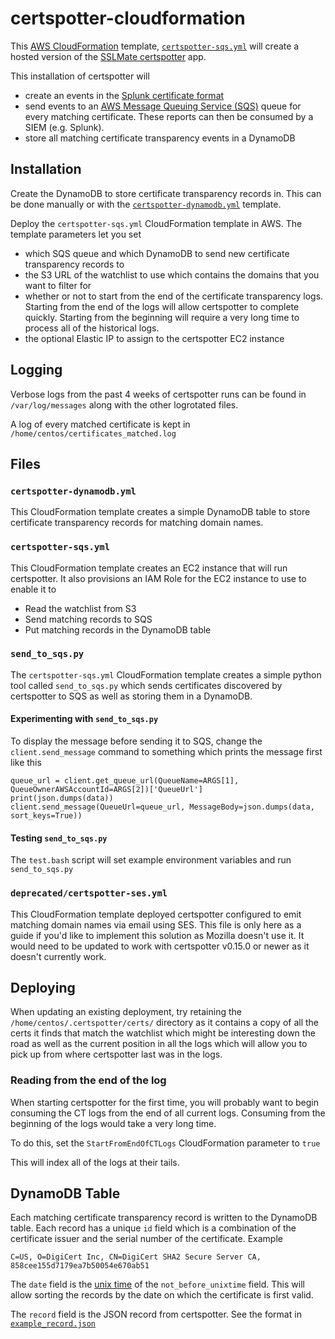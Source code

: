# certspotter-cloudformation

This [AWS CloudFormation](https://aws.amazon.com/cloudformation/) template,
[`certspotter-sqs.yml`](certspotter-sqs.yml) will create a hosted version of the 
[SSLMate certspotter](https://github.com/SSLMate/certspotter) app.

This installation of certspotter will
* create an events in the [Splunk certificate format](https://docs.splunk.com/Documentation/CIM/4.20.2/User/Certificates)
* send events to an [AWS Message Queuing Service (SQS)](https://aws.amazon.com/sqs/)
  queue for every matching certificate. These reports can then be consumed by a SIEM (e.g. Splunk).
* store all matching certificate transparency events in a DynamoDB 

## Installation

Create the DynamoDB to store certificate transparency records in. This can be
done manually or with the [`certspotter-dynamodb.yml`](certspotter-dynamodb.yml)
template.

Deploy the `certspotter-sqs.yml` CloudFormation template in AWS. The template
parameters let you set
* which SQS queue and which DynamoDB to send new certificate transparency 
  records to
* the S3 URL of the watchlist to use which contains the domains that you want to
  filter for
* whether or not to start from the end of the certificate transparency logs.
  Starting from the end of the logs will allow certspotter to complete quickly.
  Starting from the beginning will require a very long time to process all of
  the historical logs.
* the optional Elastic IP to assign to the certspotter EC2 instance

## Logging

Verbose logs from the past 4 weeks of certspotter runs can be found in
`/var/log/messages` along with the other logrotated files.

A log of every matched certificate is kept in `/home/centos/certificates_matched.log`

## Files

### `certspotter-dynamodb.yml`

This CloudFormation template creates a simple DynamoDB table to store certificate
transparency records for matching domain names.

### `certspotter-sqs.yml`

This CloudFormation template creates an EC2 instance that will run certspotter.
It also provisions an IAM Role for the EC2 instance to use to enable it to
* Read the watchlist from S3
* Send matching records to SQS
* Put matching records in the DynamoDB table

### `send_to_sqs.py`

The `certspotter-sqs.yml` CloudFormation template creates a simple python tool 
called `send_to_sqs.py` which sends certificates discovered by certspotter to 
SQS as well as storing them in a DynamoDB.

#### Experimenting with `send_to_sqs.py`

To display the message before sending it to SQS, change the
`client.send_message` command to something which prints the message first like this

    queue_url = client.get_queue_url(QueueName=ARGS[1], QueueOwnerAWSAccountId=ARGS[2])['QueueUrl']
    print(json.dumps(data))
    client.send_message(QueueUrl=queue_url, MessageBody=json.dumps(data, sort_keys=True))

#### Testing `send_to_sqs.py`

The `test.bash` script will set example environment variables and run 
`send_to_sqs.py`

### `deprecated/certspotter-ses.yml`

This CloudFormation template deployed certspotter configured to emit matching
domain names via email using SES. This file is only here as a guide if you'd like
to implement this solution as Mozilla doesn't use it. It would need to be updated
to work with certspotter v0.15.0 or newer as it doesn't currently work.

## Deploying

When updating an existing deployment, try retaining the `/home/centos/.certspotter/certs/`
directory as it contains a copy of all the certs it finds that match the watchlist
which might be interesting down the road as well as the current position in all
the logs which will allow you to pick up from where certspotter last was in the 
logs.

### Reading from the end of the log

When starting certspotter for the first time, you will probably want to begin
consuming the CT logs from the end of all current logs. Consuming from the
beginning of the logs would take a very long time.

To do this, set the `StartFromEndOfCTLogs` CloudFormation parameter to `true`

This will index all of the logs at their tails.

## DynamoDB Table

Each matching certificate transparency record is written to the DynamoDB table.
Each record has a unique `id` field which is a combination of the certificate 
issuer and the serial number of the certificate. Example

    C=US, O=DigiCert Inc, CN=DigiCert SHA2 Secure Server CA, 858cee155d7179ea7b50054e670ab51

The `date` field is the [unix time](https://en.wikipedia.org/wiki/Unix_time) of
the `not_before_unixtime` field. This will allow sorting the records by the date
on which the certificate is first valid.

The `record` field is the JSON record from certspotter. See the format in 
[`example_record.json`](example_record.json)
